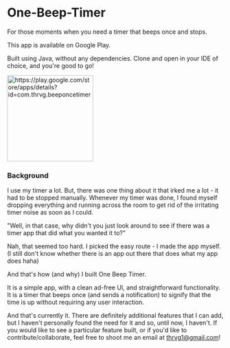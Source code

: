 # One-Beep-Timer

For those moments when you need a timer that beeps once and stops.

This app is available on Google Play.

Built using Java, without any dependencies. Clone and open in your IDE of choice, and you're good to go!

 <a href="https://play.google.com/store/apps/details?id=com.thrvg.beeponcetimer">
    <img src="https://upload.wikimedia.org/wikipedia/commons/thumb/7/78/Google_Play_Store_badge_EN.svg/1200px-Google_Play_Store_badge_EN.svg.png" 
    alt="https://play.google.com/store/apps/details?id=com.thrvg.beeponcetimer" width="200"></a>

### Background

I use my timer a lot. But, there was one thing about it that irked me a lot - it had to be stopped manually. Whenever my timer was done, I found myself dropping everything and running across the room to get rid of the irritating timer noise as soon as I could.

"Well, in that case, why didn't you just look around to see if there was a timer app that did what you wanted it to?"

Nah, that seemed too hard. I picked the easy route - I made the app myself. (I still don't know whether there is an app out there that does what my app does haha)

And that's how (and why) I built One Beep Timer.

It is a simple app, with a clean ad-free UI, and straightforward functionality. It is a timer that beeps once (and sends a notification) to signify that the time is up without requiring any user interaction.

And that's currently it. There are definitely additional features that I can add, but I haven't personally found the need for it and so, until now, I haven't. If you would like to see a particular feature built, or if you'd like to contribute/collaborate, feel free to shoot me an email at thrvg1@gmail.com!





